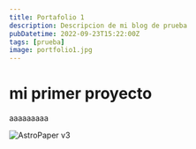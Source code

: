 ```yaml
---
title: Portafolio 1
description: Descripcion de mi blog de prueba
pubDatetime: 2022-09-23T15:22:00Z
tags: [prueba]
image: portfolio1.jpg
---
```


# mi primer proyecto

aaaaaaaaa

![AstroPaper v3](assets/images/placeholder.png)
